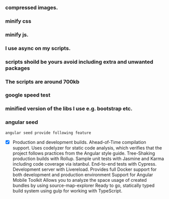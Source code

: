 ### compressed images.
### minify css
### minify js.
### I use async on my scripts.
### scripts shoild be yours avoid including extra and unwanted packages
### The scripts are around 700kb
### google speed test
### minified version of the libs I use e.g. bootstrap etc.

###  angular seed
    angular seed provide following feature

- [x] Production and development builds.
    Ahead-of-Time compilation support.
    Uses codelyzer for static code analysis, which verifies that the project follows practices from 
    the Angular style guide.
    Tree-Shaking production builds with Rollup.
    Sample unit tests with Jasmine and Karma including code coverage via istanbul.
    End-to-end tests with Cypress.
    Development server with Livereload.
    Provides full Docker support for both development and production environment
    Support for Angular Mobile Toolkit
    Allows you to analyze the space usage of created bundles by using source-map-explorer
    Ready to go, statically typed build system using gulp for working with TypeScript.


